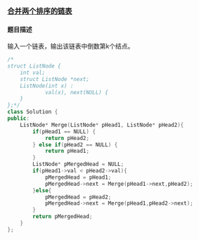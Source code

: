### [合并两个排序的链表](https://www.nowcoder.com/practice/d8b6b4358f774294a89de2a6ac4d9337?tpId=13&tqId=11169&tPage=1&rp=1&ru=%2Fta%2Fcoding-interviews&qru=%2Fta%2Fcoding-interviews%2Fquestion-rankingking)
#### 题目描述
输入一个链表，输出该链表中倒数第k个结点。
```c++
/*
struct ListNode {
	int val;
	struct ListNode *next;
	ListNode(int x) :
			val(x), next(NULL) {
	}
};*/
class Solution {
public:
    ListNode* Merge(ListNode* pHead1, ListNode* pHead2){
        if(pHead1 == NULL) {
            return pHead2;
        } else if(pHead2 == NULL) {
            return pHead1;
        }
     	ListNode* pMergedHead = NULL;
        if(pHead1->val < pHead2->val){
            pMergedHead = pHead1;
            pMergedHead->next = Merge(pHead1->next,pHead2);
        }else{
            pMergedHead = pHead2;
            pMergedHead->next = Merge(pHead1,pHead2->next);
        }
        return pMergedHead;
    }
};
```
